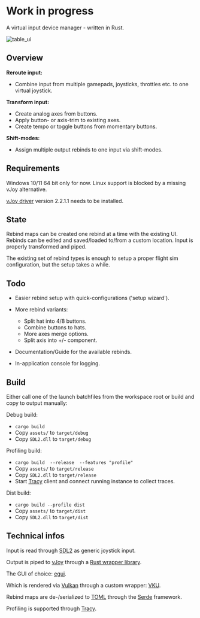 # Work in progress
A virtual input device manager - written in Rust.

![table_ui](https://github.com/ArrowMaxGithub/Rust-vJoy-Manager/assets/60489413/84c52a0e-d301-455c-bfbf-da1814420b1b)

## Overview
**Reroute input:**
- Combine input from multiple gamepads, joysticks, throttles etc. to one virtual joystick.

**Transform input:**
- Create analog axes from buttons. 
- Apply button- or axis-trim to existing axes.
- Create tempo or toggle buttons from momentary buttons.

**Shift-modes:**
- Assign multiple output rebinds to one input via shift-modes.

## Requirements
Windows 10/11 64 bit only for now. Linux support is blocked by a missing vJoy alternative.

[vJoy driver](https://github.com/njz3/vJoy/) version 2.2.1.1 needs to be installed.

## State
Rebind maps can be created one rebind at a time with the existing UI.
Rebinds can be edited and saved/loaded to/from a custom location.
Input is properly transformed and piped.

The existing set of rebind types is enough to setup a proper flight sim configuration, but the setup takes a while.

## Todo
- Easier rebind setup with quick-configurations ('setup wizard').

- More rebind variants:
    - Split hat into 4/8 buttons.
    - Combine buttons to hats.
    - More axes merge options.
    - Split axis into +/- component.

- Documentation/Guide for the available rebinds.

- In-application console for logging.

## Build
Either call one of the launch batchfiles from the workspace root or build and copy to output manually:

Debug build:
- `cargo build`
- Copy `assets/` to `target/debug`
- Copy `SDL2.dll` to `target/debug`

Profiling build:
- `cargo build  --release  --features "profile"`
- Copy `assets/` to `target/release`
- Copy `SDL2.dll` to `target/release`
- Start [Tracy](https://github.com/nagisa/rust_tracy_client) client and connect running instance to collect traces.

Dist build:
- `cargo build --profile dist`
- Copy `assets/` to `target/dist`
- Copy `SDL2.dll` to `target/dist`

## Technical infos
Input is read through [SDL2](https://github.com/Rust-SDL2/rust-sdl2) as generic joystick input.

Output is piped to [vJoy](https://github.com/njz3/vJoy/) through a [Rust wrapper library](https://github.com/ArrowMaxGithub/vjoy).

The GUI of choice: [egui](https://github.com/emilk/egui).

Which is rendered via [Vulkan](https://www.vulkan.org/) through a custom wrapper: [VKU](https://github.com/ArrowMaxGithub/vku).

Rebind maps are de-/serialized to [TOML](https://github.com/toml-rs/toml) through the [Serde](https://github.com/serde-rs/serde) framework.

Profiling is supported through [Tracy](https://github.com/nagisa/rust_tracy_client).
